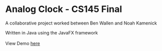 <h1>Analog Clock - CS145 Final </h1>
<p>A collaborative project worked between Ben Wallen and Noah Kamenick</p>
<p>Written in Java using the JavaFX framework<br><br>View Demo <a href ="https://youtu.be/RKJsZORnTyY">here</a></p>

